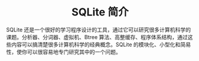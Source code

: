 <h1 align="center">SQLite 简介</h1>SQLite 还是一个很好的学习程序设计的工具，通过它可以研究很多计算机科学的课题。分析器、分词器、虚拟机、Btree 算法、高整缓存、程序体系结构，通过这些内容可以搞清楚很多计算机科学的经典概念。SQLite 的模块化、小型化和简易性，使你可以很容易地专门研究其中的一个问题。
